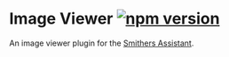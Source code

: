 # Image Viewer [![npm version](https://img.shields.io/npm/v/smithers-image-viewer.svg?style=flat)](https://www.npmjs.com/package/smithers-image-viewer)

An image viewer plugin for the [Smithers Assistant](https://github.com/SmithersAssistant/smithers).
